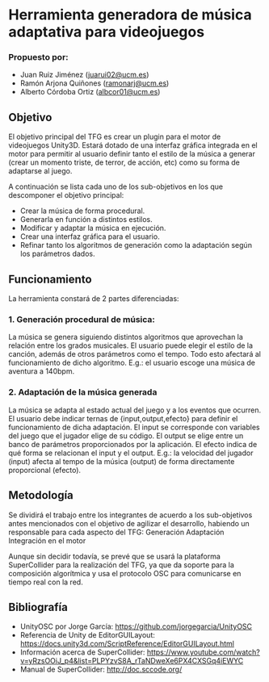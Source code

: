 # Herramienta generadora de música adaptativa para videojuegos

### Propuesto por:
- Juan Ruiz Jiménez (juarui02@ucm.es)
- Ramón Arjona Quiñones (ramonarj@ucm.es)
- Alberto Córdoba Ortiz (albcor01@ucm.es)
## Objetivo
El objetivo principal del TFG es crear un plugin para el motor de videojuegos Unity3D. Estará dotado de una interfaz gráfica integrada en el motor para permitir al usuario definir tanto el estilo de la música a generar (crear un momento triste, de terror, de acción, etc) como su forma de adaptarse al juego. 

A continuación se lista cada uno de los sub-objetivos en los que descomponer el objetivo principal:

* Crear la música de forma procedural.
* Generarla en función a distintos estilos.
* Modificar y adaptar la música en ejecución.
* Crear una interfaz gráfica para el usuario.
* Refinar tanto los algoritmos de generación como la adaptación según los parámetros dados.


## Funcionamiento
La herramienta constará de 2 partes diferenciadas:

### 1. Generación procedural de música:
La música se genera siguiendo distintos algoritmos que aprovechan la relación entre los grados musicales. El usuario puede elegir el estilo de la canción, además de otros parámetros como el tempo. Todo esto afectará al funcionamiento de dicho algoritmo. E.g.: el usuario escoge una música de aventura a 140bpm.

### 2. Adaptación  de la música generada
La música se adapta al estado actual del juego y a los eventos que ocurren. El usuario debe indicar ternas de {input,output,efecto} para definir el funcionamiento de dicha adaptación. 
El input se corresponde con variables del juego que el jugador elige de su código.
El output se elige entre un banco de parámetros proporcionados por la aplicación.
El efecto indica de qué forma se relacionan el input y el output.
E.g.: la velocidad del jugador (input) afecta al tempo de la música (output) de forma directamente proporcional (efecto).

## Metodología
Se dividirá el trabajo entre los integrantes de acuerdo a los sub-objetivos antes mencionados con el objetivo de agilizar el desarrollo, habiendo un responsable para cada aspecto del TFG:
Generación 
Adaptación  
Integración en el motor

Aunque sin decidir todavía, se prevé que se usará la plataforma SuperCollider para la realización del TFG, ya que da soporte para la composición algorítmica y usa el protocolo OSC para comunicarse en tiempo real con la red.

## Bibliografía
- UnityOSC por Jorge García: https://github.com/jorgegarcia/UnityOSC
- Referencia de Unity de EditorGUILayout: https://docs.unity3d.com/ScriptReference/EditorGUILayout.html
- Información acerca de SuperCollider: https://www.youtube.com/watch?v=yRzsOOiJ_p4&list=PLPYzvS8A_rTaNDweXe6PX4CXSGq4iEWYC
- Manual de SuperCollider: http://doc.sccode.org/